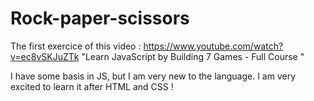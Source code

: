 # Rock-paper-scissors

The first exercice of this video : https://www.youtube.com/watch?v=ec8vSKJuZTk "Learn JavaScript by Building 7 Games - Full Course
"

I have some basis in JS, but I am very new to the language. I am very excited to learn it after HTML and CSS !

